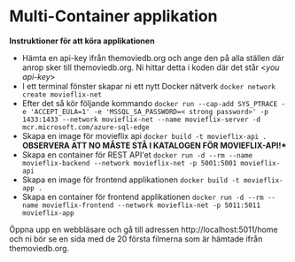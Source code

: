 # Multi-Container applikation

**Instruktioner för att köra applikationen**

- Hämta en api-key ifrån themoviedb.org och ange den på alla ställen där anrop sker till themoviedb.org. Ni hittar detta i koden där det står &lt;_you api-key_&gt;
- I ett terminal fönster skapar ni ett nytt Docker nätverk
  `docker network create movieflix-net`
- Efter det så kör följande kommando `docker run --cap-add SYS_PTRACE -e 'ACCEPT_EULA=1' -e 'MSSQL_SA_PASSWORD=< strong password>' -p 1433:1433 --network movieflix-net --name movieflix-server -d mcr.microsoft.com/azure-sql-edge`
- Skapa en image för movieflix api `docker build -t movieflix-api .`
  **OBSERVERA ATT NO MÅSTE STÅ I KATALOGEN FÖR MOVIEFLIX-API!\***
- Skapa en container för REST API'et
  `docker run -d --rm --name movieflix-backend --network movieflix-net -p 5001:5001 movieflix-api`
- Skapa en image för frontend applikationen
  `docker build -t movieflix-app .`
- Skapa en container för frontend applikationen
  `docker run -d --rm --name movieflix-frontend --network movieflix-net -p 5011:5011 movieflix-app`

Öppna upp en webbläsare och gå till adressen http://localhost:5011/home och ni bör se en sida med de 20 första filmerna som är hämtade ifrån themoviedb.org.
